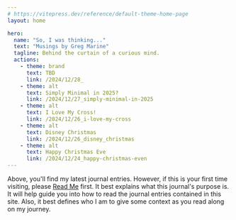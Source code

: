 ```yaml
---
# https://vitepress.dev/reference/default-theme-home-page
layout: home

hero:
  name: "So, I was thinking..."
  text: "Musings by Greg Marine"
  tagline: Behind the curtain of a curious mind.
  actions:
    - theme: brand
      text: TBD
      link: /2024/12/28_
    - theme: alt
      text: Simply Minimal in 2025?
      link: /2024/12/27_simply-minimal-in-2025
    - theme: alt
      text: I Love My Cross!
      link: /2024/12/26_i-love-my-cross
    - theme: alt
      text: Disney Christmas
      link: /2024/12/26_disney_christmas
    - theme: alt
      text: Happy Christmas Eve
      link: /2024/12/24_happy-christmas-even
---
```


Above, you'll find my latest journal entries. However, if this is your first time visiting, please [Read Me](read-me) first. It best explains what this journal's purpose is. It will help guide you into how to read the journal entries contained in this site. Also, it best defines who I am to give some context as you read along on my journey.